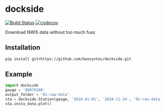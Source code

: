 # dockside

[![Build Status](https://travis-ci.org/Geosyntec/dockside.svg?branch=master)](https://travis-ci.org/Geosyntec/dockside)
[![codecov](https://codecov.io/gh/Geosyntec/dockside/branch/master/graph/badge.svg)](https://codecov.io/gh/Geosyntec/dockside)

Download NWIS data without too much fuss

## Installation

```bash
pip install git+https://github.com/Geosyntec/dockside.git
```

## Example

```python
import dockside
gauge = '08075500'
output_folder = '01-raw-data'
sta = dockside.Station(gauge, '2018-01-01', '2018-11-24', '01-raw-data')
sta.insta_data.plot()
```
